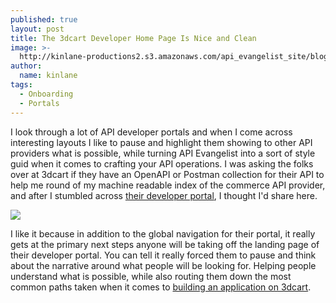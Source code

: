 ```yaml
---
published: true
layout: post
title: The 3dcart Developer Home Page Is Nice and Clean
image: >-
  http://kinlane-productions2.s3.amazonaws.com/api_evangelist_site/blog/3dcart_developer_home_page.png
author:
  name: kinlane
tags:
  - Onboarding
  - Portals
---
```

I look through a lot of API developer portals and when I come across interesting layouts I like to pause and highlight them showing to other API providers what is possible, while turning API Evangelist into a sort of style guid when it comes to crafting your API operations. I was asking the folks over at 3dcart if they have an OpenAPI or Postman collection for their API to help me round of my machine readable index of the commerce API provider, and after I stumbled across [their developer portal](http://developer.3dcart.com/), I thought I'd share here.

[![](http://kinlane-productions2.s3.amazonaws.com/api_evangelist_site/blog/3dcart_developer_home_page.png)](http://developer.3dcart.com/)

I like it because in addition to the global navigation for their portal, it really gets at the primary next steps anyone will be taking off the landing page of their developer portal. You can tell it really forced them to pause and think about the narrative around what people will be looking for. Helping people understand what is possible, while also routing them down the most common paths taken when it comes to [building an application on 3dcart](http://developer.3dcart.com/).